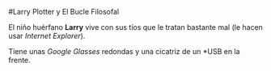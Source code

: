 #Larry Plotter y El Bucle Filosofal

El niño huérfano **Larry** vive con sus tíos que le tratan bastante mal
(le hacen usar *Internet Explorer*).

Tiene unas *Google Glasses* redondas y una cicatriz de un *USB en la frente.
